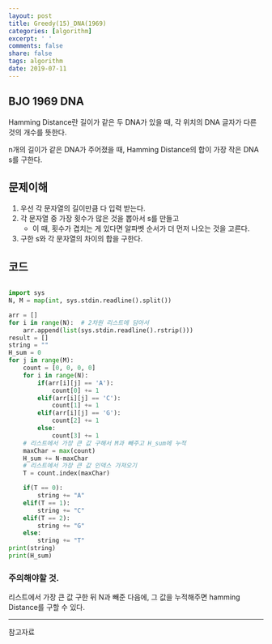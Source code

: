 ```yaml
---
layout: post
title: Greedy(15)_DNA(1969)
categories: [algorithm]
excerpt: ' '
comments: false
share: false
tags: algorithm
date: 2019-07-11
---
```


## BJO 1969 DNA

Hamming Distance란 길이가 같은 두 DNA가 있을 때, 각 위치의 DNA 글자가 다른 것의 개수를 뜻한다.

n개의 길이가 같은 DNA가 주어졌을 때, Hamming Distance의 합이 가장 작은 DNA s를 구한다.

## 문제이해

1. 우선 각 문자열의 길이만큼 다 입력 받는다.
2. 각 문자열 중 가장 횟수가 많은 것을 뽑아서 s를 만들고
   - 이 때, 횟수가 겹치는 게 있다면 알파벳 순서가 더 먼저 나오는 것을 고른다.
3. 구한 s와 각 문자열의 차이의 합을 구한다.

## 코드

```python

import sys
N, M = map(int, sys.stdin.readline().split())

arr = []
for i in range(N):  # 2차원 리스트에 담아서
    arr.append(list(sys.stdin.readline().rstrip()))
result = []
string = ""
H_sum = 0
for j in range(M):
    count = [0, 0, 0, 0]
    for i in range(N):
        if(arr[i][j] == 'A'):
            count[0] += 1
        elif(arr[i][j] == 'C'):
            count[1] += 1
        elif(arr[i][j] == 'G'):
            count[2] += 1
        else:
            count[3] += 1
    # 리스트에서 가장 큰 값 구해서 M과 빼주고 H_sum에 누적
    maxChar = max(count)
    H_sum += N-maxChar
    # 리스트에서 가장 큰 값 인덱스 가져오기
    T = count.index(maxChar)

    if(T == 0):
        string += "A"
    elif(T == 1):
        string += "C"
    elif(T == 2):
        string += "G"
    else:
        string += "T"
print(string)
print(H_sum)


```

### 주의해야할 것.

리스트에서 가장 큰 값 구한 뒤 N과 빼준 다음에, 그 값을 누적해주면 hamming Distance를 구할 수 있다.

---

참고자료
